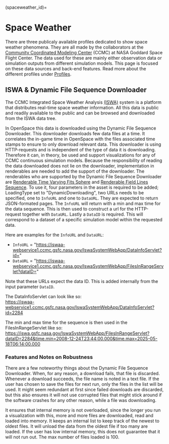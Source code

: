 (spaceweather_id)=
# Space Weather

There are three publicaly available profiles dedicated to show space weather phenomena. They are all made by the collaborators at the [Community Coordinated Modeling Center](https://ccmc.gsfc.nasa.gov/) (CCMC) at NASA Goddard Space Flight Center. The data used for these are mainly either observation data or simulation outputs from different simulation models. This page is focused on these data sources and back-end features. Read more about the different profiles under [Profiles](/profiles/index.md).

## ISWA & Dynamic File Sequence Downloader

The CCMC Integrated Space Weather Analysis [(ISWA)](https://ccmc.gsfc.nasa.gov/tools/ISWA/) system is a platform that distributes real-time space weather information. All this data is public and readily available to the public and can be browsed and downloaded from the ISWA data tree.

In OpenSpace this data is downloaded using the Dynamic File Sequence Downloader. This downloader downloads few data files at a time. It correlates the in-game time in OpenSpace with the files associated time stamps to ensure to only download relevant data. This downloader is using HTTP-requests and is independent of the type of data it is downloading. Therefore it can, in theory, be used and support visualizations for any of CCMC continuous simulation models. Because the responsibility of reading the data downloaded does not lie on the downloader, implementation in renderables are needed to add the support of the downloader. The renderables who are supported by the Dynamic File Sequence Downloader are [Renderable Time Varying Fits Sphere](fitsfilereader_renderable_time_varying_fits_sphere) and [Renderable Field Lines Sequence](fieldlinessequence_renderablefieldlinessequence). To use it, four parameters in the asset is required to be added; LoadingType set to "DynamicDownloading", two URLs needs to be specified, one to `InfoURL` and one to `DataURL`. They are expected to return JSON-formated pages. The `InfoURL` will return with a min and max time for the data sequence. This is then used to construct a url for the HTTP-request together with `DataURL`. Lastly a `DataID` is required. This will correspond to a dataset of a specific simulation model within the requested data.

Here are examples for the `InfoURL` and `DataURL`:
  - `InfoURL` = "https://iswaa-webservice1.ccmc.gsfc.nasa.gov/IswaSystemWebApp/DataInfoServlet?id="
  - `DataURL` = "https://iswaa-webservice1.ccmc.gsfc.nasa.gov/IswaSystemWebApp/FilesInRangeServlet?dataID="

Note that these URLs expect the data ID. This is added internally from the input parameter `DataID`.

The DataInfoServlet can look like so: <br>
https://iswaa-webservice1.ccmc.gsfc.nasa.gov/IswaSystemWebApp/DataInfoServlet?id=2284

The min and max time for the sequence is then used in the FilesInRangeServlet like so: <br>
https://iswa.gsfc.nasa.gov/IswaSystemWebApp/FilesInRangeServlet?dataID=2284&time.min=2008-12-24T23:44:00.000&time.max=2025-05-18T06:14:00.000

### Features and Notes on Robustness

There are a few noteworthy things about the Dynamic File Sequence Downloader. When, for any reason, a download fails, that file is discarded. Whenever a download succeeds, the file name is noted in a text file. If the user has chosen to save the files for next run, only the files in the list will be used. It might seem redundant at first since failed downloads are discarded, but this also ensures it will not use corrupted files that might stick around if the software crashes for any other reason, while a file was downloading.

It ensures that internal memory is not overloaded, since the longer you run a visualization with this, more and more files are downloaded, read and loaded into memory. It keeps an internal list to keep track of the newest to oldest files. It will unload the data from the oldest file if too many are loaded. If the user has low internal memory, this does not guarantee that it will not run out. The max number of files loaded is 100.
